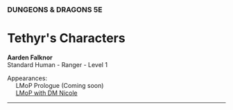 ### DUNGEONS & DRAGONS 5E

# Tethyr's Characters

**Aarden Falknor**
<br />Standard Human - Ranger - Level 1

Appearances:
<br />&nbsp;&nbsp;&nbsp;&nbsp;&nbsp;LMoP Prologue (Coming soon)
<br />&nbsp;&nbsp;&nbsp;&nbsp;&nbsp;[LMoP with DM Nicole](/campaign/2021-lmop-with-dm-nicole)

---

